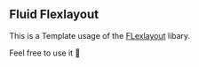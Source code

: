 ## Fluid Flexlayout

This is a Template usage of the [FLexlayout](https://github.com/caplin/FlexLayout) libary.

Feel free to use it 🙂